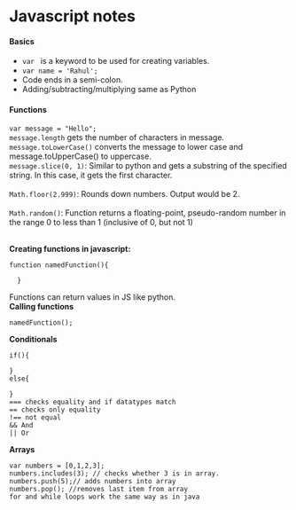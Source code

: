 # Javascript notes

#### Basics
* `var ` is a keyword to be used for creating variables. <br>
* `var name = 'Rahul';` <br>
* Code ends in a semi-colon.
* Adding/subtracting/multiplying same as Python

#### Functions
`var message = "Hello";` <br>
`message.length` gets the number of characters in message.
`message.toLowerCase()` converts the message to lower case and message.toUpperCase() to uppercase. <br>
`message.slice(0, 1)`: Similar to python and gets a substring of the specified string. In this case, it gets the first character. <br><br>
`Math.floor(2.999)`: Rounds down numbers. Output would be 2. <br><br>
`Math.random()`: Function returns a floating-point, pseudo-random number in the range 0 to less than 1 (inclusive of 0, but not 1) <br><br>

__Creating functions in javascript:__
```
function namedFunction(){

  }
  ```
  Functions can return values in JS like python.<br>
  __Calling functions__
  ```
  namedFunction();
  ```
  __Conditionals__
  ```
  if(){

  }
  else{

  }
  === checks equality and if datatypes match
  == checks only equality
  !== not equal
  && And
  || Or

  ```
  __Arrays__
  ```
  var numbers = [0,1,2,3];
  numbers.includes(3); // checks whether 3 is in array.
  numbers.push(5);// adds numbers into array
  numbers.pop(); //removes last item from array
  for and while loops work the same way as in java
  ```
